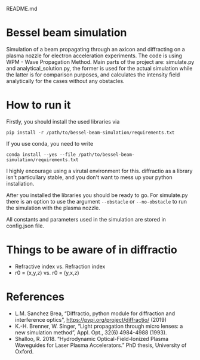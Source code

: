 README.md
# Bessel beam simulation
Simulation of a beam propagating through an axicon and diffracting on a plasma nozzle for electron acceleration experiments.
The code is using WPM - Wave Propagation Method.
Main parts of the project are: simulate.py and analytical_solution.py, the former is used for the actual simulation while the latter
is for comparison purposes, and calculates the intensity field analytically for the cases without any obstacles.

# How to run it
Firstly, you should install the used libraries via
```
pip install -r /path/to/bessel-beam-simulation/requirements.txt
```
If you use conda, you need to write
```
conda install --yes --file /path/to/bessel-beam-simulation/requirements.txt
```
I highly encourage using a virutal environment for this. diffractio as a library isn't particullary stable, and you don't want to mess up your python installation.

After you installed the libraries you should be ready to go. For simulate.py there is an option to use the argument `--obstacle` or `--no-obstacle`
to run the simulation with the plasma nozzle.

All constants and parameters used in the simulation are stored in config.json file.

# Things to be aware of in diffractio
- Refractive index vs. Refraction index
- r0 = (x,y,z) vs. r0 = (y,x,z)

# References
- L.M. Sanchez Brea, “Diffractio, python module for diffraction and interference optics”, https://pypi.org/project/diffractio/ (2019)
- K.-H. Brenner, W. Singer, “Light propagation through micro lenses: a new simulation method”, Appl. Opt., 32(6) 4984-4988 (1993).
- Shalloo, R. 2018. “Hydrodynamic Optical-Field-Ionized Plasma Waveguides for Laser Plasma Accelerators.” PhD thesis, University of Oxford.
